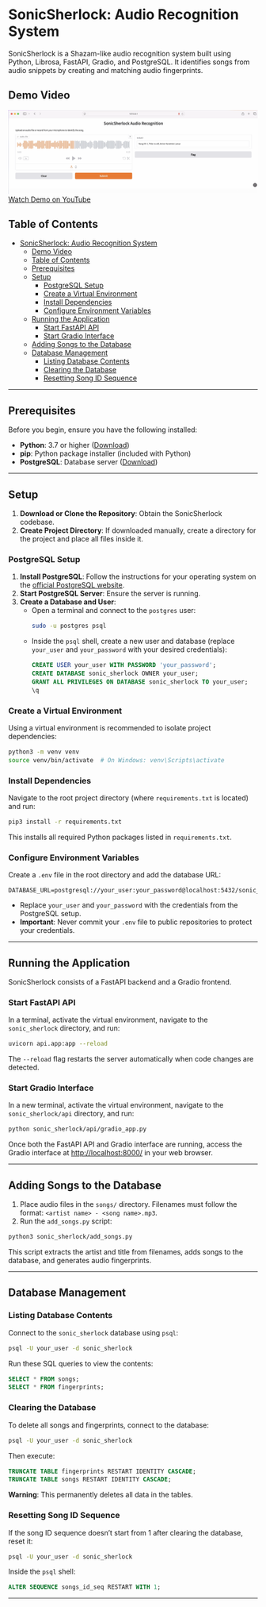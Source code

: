 # SonicSherlock: Audio Recognition System

SonicSherlock is a Shazam-like audio recognition system built using Python, Librosa, FastAPI, Gradio, and PostgreSQL. It identifies songs from audio snippets by creating and matching audio fingerprints.

## Demo Video

[![SonicSherlock Demo](./assets/demo-thumbnail.png)](https://youtu.be/SC_rsnGM6ak)
[Watch Demo on YouTube](https://youtu.be/SC_rsnGM6ak)

## Table of Contents

- [SonicSherlock: Audio Recognition System](#sonicsherlock-audio-recognition-system)
  - [Demo Video](#demo-video)
  - [Table of Contents](#table-of-contents)
  - [Prerequisites](#prerequisites)
  - [Setup](#setup)
    - [PostgreSQL Setup](#postgresql-setup)
    - [Create a Virtual Environment](#create-a-virtual-environment)
    - [Install Dependencies](#install-dependencies)
    - [Configure Environment Variables](#configure-environment-variables)
  - [Running the Application](#running-the-application)
    - [Start FastAPI API](#start-fastapi-api)
    - [Start Gradio Interface](#start-gradio-interface)
  - [Adding Songs to the Database](#adding-songs-to-the-database)
  - [Database Management](#database-management)
    - [Listing Database Contents](#listing-database-contents)
    - [Clearing the Database](#clearing-the-database)
    - [Resetting Song ID Sequence](#resetting-song-id-sequence)

---

## Prerequisites

Before you begin, ensure you have the following installed:

- **Python**: 3.7 or higher ([Download](https://www.python.org/downloads/))
- **pip**: Python package installer (included with Python)
- **PostgreSQL**: Database server ([Download](https://www.postgresql.org/download/))

---

## Setup

1. **Download or Clone the Repository**: Obtain the SonicSherlock codebase.
2. **Create Project Directory**: If downloaded manually, create a directory for the project and place all files inside it.

### PostgreSQL Setup

1. **Install PostgreSQL**: Follow the instructions for your operating system on the [official PostgreSQL website](https://www.postgresql.org/download/).
2. **Start PostgreSQL Server**: Ensure the server is running.
3. **Create a Database and User**:
   - Open a terminal and connect to the `postgres` user:
     ```bash
     sudo -u postgres psql
     ```
   - Inside the `psql` shell, create a new user and database (replace `your_user` and `your_password` with your desired credentials):
     ```sql
     CREATE USER your_user WITH PASSWORD 'your_password';
     CREATE DATABASE sonic_sherlock OWNER your_user;
     GRANT ALL PRIVILEGES ON DATABASE sonic_sherlock TO your_user;
     \q
     ```

### Create a Virtual Environment

Using a virtual environment is recommended to isolate project dependencies:

```bash
python3 -m venv venv
source venv/bin/activate  # On Windows: venv\Scripts\activate
```

### Install Dependencies

Navigate to the root project directory (where `requirements.txt` is located) and run:

```bash
pip3 install -r requirements.txt
```

This installs all required Python packages listed in `requirements.txt`.

### Configure Environment Variables

Create a `.env` file in the root directory and add the database URL:

```
DATABASE_URL=postgresql://your_user:your_password@localhost:5432/sonic_sherlock
```

- Replace `your_user` and `your_password` with the credentials from the PostgreSQL setup.
- **Important**: Never commit your `.env` file to public repositories to protect your credentials.

---

## Running the Application

SonicSherlock consists of a FastAPI backend and a Gradio frontend.

### Start FastAPI API

In a terminal, activate the virtual environment, navigate to the `sonic_sherlock` directory, and run:

```bash
uvicorn api.app:app --reload
```

The `--reload` flag restarts the server automatically when code changes are detected.

### Start Gradio Interface

In a new terminal, activate the virtual environment, navigate to the `sonic_sherlock/api` directory, and run:

```bash
python sonic_sherlock/api/gradio_app.py
```

Once both the FastAPI API and Gradio interface are running, access the Gradio interface at [http://localhost:8000/](http://localhost:8000/) in your web browser.

---

## Adding Songs to the Database

1. Place audio files in the `songs/` directory. Filenames must follow the format: `<artist name> - <song name>.mp3`.
2. Run the `add_songs.py` script:

```bash
python3 sonic_sherlock/add_songs.py
```

This script extracts the artist and title from filenames, adds songs to the database, and generates audio fingerprints.

---

## Database Management

### Listing Database Contents

Connect to the `sonic_sherlock` database using `psql`:

```bash
psql -U your_user -d sonic_sherlock
```

Run these SQL queries to view the contents:

```sql
SELECT * FROM songs;
SELECT * FROM fingerprints;
```

### Clearing the Database

To delete all songs and fingerprints, connect to the database:

```bash
psql -U your_user -d sonic_sherlock
```

Then execute:

```sql
TRUNCATE TABLE fingerprints RESTART IDENTITY CASCADE;
TRUNCATE TABLE songs RESTART IDENTITY CASCADE;
```

**Warning**: This permanently deletes all data in the tables.

### Resetting Song ID Sequence

If the song ID sequence doesn’t start from 1 after clearing the database, reset it:

```bash
psql -U your_user -d sonic_sherlock
```

Inside the `psql` shell:

```sql
ALTER SEQUENCE songs_id_seq RESTART WITH 1;
```

---

